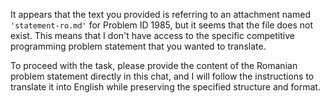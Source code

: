 It appears that the text you provided is referring to an attachment named `'statement-ro.md'` for Problem ID 1985, but it seems that the file does not exist. This means that I don't have access to the specific competitive programming problem statement that you wanted to translate.

To proceed with the task, please provide the content of the Romanian problem statement directly in this chat, and I will follow the instructions to translate it into English while preserving the specified structure and format.